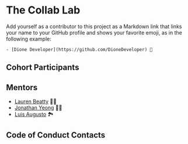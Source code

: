 # The Collab Lab

Add yourself as a contributor to this project as a Markdown link that links your name to your GitHub profile and shows your favorite emoji, as in the following example:

    - [Dione Developer](https://github.com/DioneDeveloper) 💅

## Cohort Participants

## Mentors

- [Lauren Beatty](https://github.com/laurenmbeatty) 👩‍🎤
- [Jonathan Yeong](https://github.com/jonathanyeong) 🧗‍♂️
- [Luis Augusto](https://github.com/luisaugusto) 🏞

## Code of Conduct Contacts
